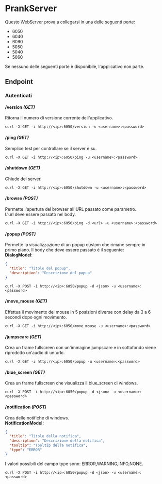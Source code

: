 # PrankServer
Questo WebServer prova a collegarsi in una delle seguenti porte:
- 6050
- 6040
- 6060
- 5050
- 5040
- 5060

Se nessuno delle seguenti porte è disponibile, l'applicativo non parte.

## Endpoint

### Autenticati

#### /version *(GET)*
Ritorna il numero di versione corrente dell'applicativo.
```shell
curl -X GET -i http://<ip>:6050/version -u <username>:<password>
```

#### /ping *(GET)*
Semplice test per controllare se il server è su.
```shell
curl -X GET -i http://<ip>:6050/ping -u <username>:<password>
```

#### /shutdown *(GET)*
Chiude del server.
```shell
curl -X GET -i http://<ip>:6050/shutdown -u <username>:<password>
```

#### /browse *(POST)*
Permette l'apertura del browser all'URL passato come parametro.<br/>
L'url deve essere passato nel body.
```shell
curl -X GET -i http://<ip>:6050/ping -d <url> -u <username>:<password>
```

#### /popup *(POST)*
Permette la visualizzazione di un popup custom che rimane sempre in
primo piano.
Il body che deve essere passato è il seguente:<br/>
**DialogModel:**
```json
{
  "title": "Titolo del popup",
  "description": "Descrizione del popup"
}
```
```shell
curl -X POST -i http://<ip>:6050/popup -d <json> -u <username>:<password>
```

#### /move_mouse *(GET)*
Effettua il movimento del mouse in 5 posizioni diverse con delay da 3 a
6 secondi dopo ogni movimento.
```shell
curl -X GET -i http://<ip>:6050/move_mouse -u <username>:<password>
```

#### /jumpscare *(GET)*
Crea un frame fullscreen con un'immagine jumpscare e in sottofondo
viene riprodotto un'audio di un'urlo.
```shell
curl -X GET -i http://<ip>:6050/popup -u <username>:<password>
```

#### /blue_screen *(GET)*
Crea un frame fullscreen che visualizza il blue_screen di windows.
```shell
curl -X POST -i http://<ip>:6050/popup -d <json> -u <username>:<password>
```

#### /notification *(POST)*
Crea delle notifiche di windows.<br/>
**NotificationModel:**
```json
{
  "title": "Titolo della notifica",
  "description": "Descrizione della notifica",
  "tooltip": "Tooltip della notifica",
  "type": "ERROR"
}
```
I valori possibili del campo type sono: ERROR,WARNING,INFO,NONE.
```shell
curl -X POST -i http://<ip>:6050/popup -d <json> -u <username>:<password>
```
